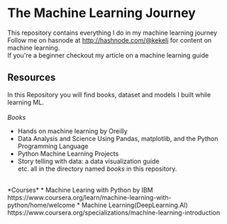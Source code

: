 # The Machine Learning Journey
This repository contains everything I do in my machine learning journey<br>
Follow me on hasnode at http://hashnode.com/@kekeli for content on machine learning.<br>
If you're a beginner checkout my article on a machine learning guide   <br>
## Resources
In this Repository you will find books, dataset and models I built while learning ML.<br>
<br>
*Books*
* Hands on machine learning by Oreilly
* Data Analysis and Science Using Pandas, matplotlib, and the Python Programming Language
* Python Machine Learning Projects 
* Story telling with data: a data visualization guide<br>
etc. all in the directory named *books* in this repository.<br>
<br>
*Courses*
* Machine Learing with Python by IBM https://www.coursera.org/learn/machine-learning-with-python/home/welcome 
* Machine Learning(DeepLearning.AI) https://www.coursera.org/specializations/machine-learning-introduction
<br>


